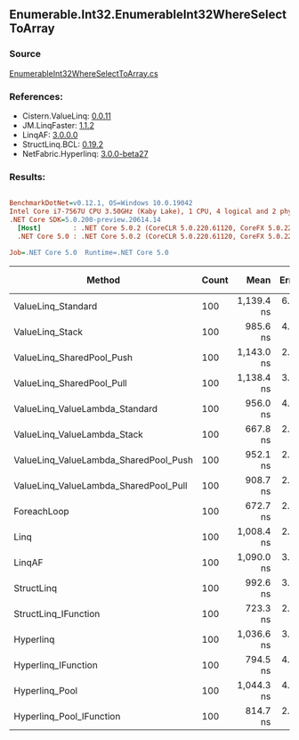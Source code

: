 ﻿## Enumerable.Int32.EnumerableInt32WhereSelectToArray

### Source
[EnumerableInt32WhereSelectToArray.cs](../LinqBenchmarks/Enumerable/Int32/EnumerableInt32WhereSelectToArray.cs)

### References:
- Cistern.ValueLinq: [0.0.11](https://www.nuget.org/packages/Cistern.ValueLinq/0.0.11)
- JM.LinqFaster: [1.1.2](https://www.nuget.org/packages/JM.LinqFaster/1.1.2)
- LinqAF: [3.0.0.0](https://www.nuget.org/packages/LinqAF/3.0.0.0)
- StructLinq.BCL: [0.19.2](https://www.nuget.org/packages/StructLinq.BCL/0.19.2)
- NetFabric.Hyperlinq: [3.0.0-beta27](https://www.nuget.org/packages/NetFabric.Hyperlinq/3.0.0-beta27)

### Results:
``` ini

BenchmarkDotNet=v0.12.1, OS=Windows 10.0.19042
Intel Core i7-7567U CPU 3.50GHz (Kaby Lake), 1 CPU, 4 logical and 2 physical cores
.NET Core SDK=5.0.200-preview.20614.14
  [Host]        : .NET Core 5.0.2 (CoreCLR 5.0.220.61120, CoreFX 5.0.220.61120), X64 RyuJIT
  .NET Core 5.0 : .NET Core 5.0.2 (CoreCLR 5.0.220.61120, CoreFX 5.0.220.61120), X64 RyuJIT

Job=.NET Core 5.0  Runtime=.NET Core 5.0  

```
|                                Method | Count |       Mean |   Error |  StdDev | Ratio |  Gen 0 | Gen 1 | Gen 2 | Allocated |
|-------------------------------------- |------ |-----------:|--------:|--------:|------:|-------:|------:|------:|----------:|
|                    ValueLinq_Standard |   100 | 1,139.4 ns | 6.69 ns | 5.93 ns |  1.69 | 0.3738 |     - |     - |     784 B |
|                       ValueLinq_Stack |   100 |   985.6 ns | 4.60 ns | 4.08 ns |  1.47 | 0.1259 |     - |     - |     264 B |
|             ValueLinq_SharedPool_Push |   100 | 1,143.0 ns | 2.75 ns | 2.15 ns |  1.70 | 0.1259 |     - |     - |     264 B |
|             ValueLinq_SharedPool_Pull |   100 | 1,138.4 ns | 3.67 ns | 3.06 ns |  1.69 | 0.1259 |     - |     - |     264 B |
|        ValueLinq_ValueLambda_Standard |   100 |   956.0 ns | 4.16 ns | 3.90 ns |  1.42 | 0.3738 |     - |     - |     784 B |
|           ValueLinq_ValueLambda_Stack |   100 |   667.8 ns | 2.87 ns | 2.40 ns |  0.99 | 0.1259 |     - |     - |     264 B |
| ValueLinq_ValueLambda_SharedPool_Push |   100 |   952.1 ns | 2.98 ns | 2.49 ns |  1.42 | 0.1259 |     - |     - |     264 B |
| ValueLinq_ValueLambda_SharedPool_Pull |   100 |   908.7 ns | 2.43 ns | 2.16 ns |  1.35 | 0.1259 |     - |     - |     264 B |
|                           ForeachLoop |   100 |   672.7 ns | 2.24 ns | 1.99 ns |  1.00 | 0.4358 |     - |     - |     912 B |
|                                  Linq |   100 | 1,008.4 ns | 2.80 ns | 2.33 ns |  1.50 | 0.3967 |     - |     - |     832 B |
|                                LinqAF |   100 | 1,090.0 ns | 3.83 ns | 3.20 ns |  1.62 | 0.4177 |     - |     - |     880 B |
|                            StructLinq |   100 |   992.6 ns | 3.67 ns | 3.26 ns |  1.48 | 0.1678 |     - |     - |     352 B |
|                  StructLinq_IFunction |   100 |   723.3 ns | 2.31 ns | 2.04 ns |  1.08 | 0.1259 |     - |     - |     264 B |
|                             Hyperlinq |   100 | 1,036.6 ns | 3.60 ns | 3.37 ns |  1.54 | 0.1259 |     - |     - |     264 B |
|                   Hyperlinq_IFunction |   100 |   794.5 ns | 4.06 ns | 3.59 ns |  1.18 | 0.1259 |     - |     - |     264 B |
|                        Hyperlinq_Pool |   100 | 1,044.3 ns | 4.38 ns | 3.89 ns |  1.55 | 0.0458 |     - |     - |      96 B |
|              Hyperlinq_Pool_IFunction |   100 |   814.7 ns | 2.37 ns | 1.98 ns |  1.21 | 0.0458 |     - |     - |      96 B |
